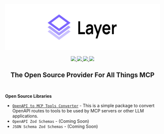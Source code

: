 <h3 align="center">
<img src="https://github.com/buildwithlayer/.github/blob/742209d7b484b4db42b2dc53ab84c292c73b02ad/profile/layer-logo-gh.svg" height="150" />
</h3>
<div>
  <p align="center">
    <a href="https://buildwithlayer.com" target="_blank">
      <img src="https://img.shields.io/badge/Website-7b65ff?style=for-the-badge" />
    </a>
    <a href="https://www.linkedin.com/company/buildwithlayer/" target="_blank">
      <img src="https://img.shields.io/badge/LinkedIn-0077B5?style=for-the-badge&logo=linkedin&logoColor=white" />
    </a>
    <a href="https://x.com/buildwithlayer/" target="_blank">
      <img src="https://img.shields.io/badge/X/Twitter-000000?style=for-the-badge&logo=x&logoColor=white" />
    </a>
    <a href="https://docs.buildwithlayer.com" target="_blank">
      <img src="https://img.shields.io/badge/Blog-7b65ff?style=for-the-badge" />
    </a>
  </p>
</div>
<h2 align="center">
  The Open Source Provider For All Things MCP
</h2>
<br/>

**Open Source Libraries**
- [`OpenAPI to MCP Tools Converter`](https://github.com/buildwithlayer/openapi-to-tools) - This is a simple package to convert OpenAPI routes to tools to be used by MCP servers or other LLM applications.
- `OpenAPI Zod Schemas` - (Coming Soon)
- `JSON Schema Zod Schemas` - (Coming Soon)
